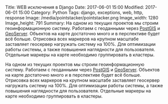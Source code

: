 Title: WEB исключения в Django
Date: 2017-06-01 15:00
Modified: 2017-06-01 15:00
Category: Python
Tags: django, exceptions, web, http, response
Image: /media/pointstacker/pointstacker.png
Image_width: 1280
Image_height: 791
Summary:
    На одном из текущих проектов мы строим геоинформационную систему.
    Работаем с геоданными через [PostGIS](http://postgis.net/)
    и [GeoServer](http://geoserver.org/). Объектов на карте достаточно много
    и в перспективе будет всё больше. Отрисовка всех маркеров на крупном масштабе
    заставляет геосервер нагружать систему на 100%. Для оптимизации работы системы,
    а также повышения наглядности для пользователя. Отдельные маркеры на карте
    необходимо группировать в кластеры.

На одном из текущих проектов мы строим геоинформационную систему.
Работаем с геоданными через [PostGIS](http://postgis.net/)
и [GeoServer](http://geoserver.org/). Объектов на карте достаточно много
и в перспективе будет всё больше. Отрисовка всех маркеров на крупном масштабе
заставляет геосервер нагружать систему на 100%. Для оптимизации работы системы,
а также повышения наглядности для пользователя. Отдельные маркеры на карте
необходимо группировать в кластеры.
